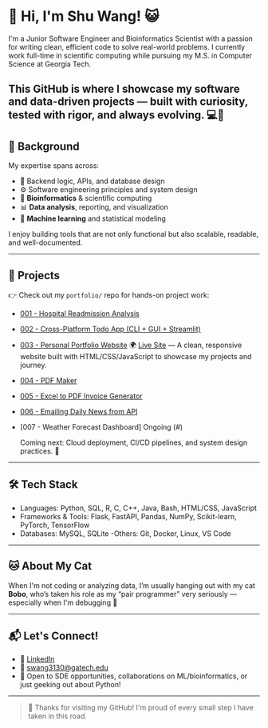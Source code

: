 # 👋 Hi, I'm Shu Wang! 😺

I'm a Junior Software Engineer and Bioinformatics Scientist with a passion for writing clean, efficient code to solve real-world problems. I currently work full-time in scientific computing while pursuing my M.S. in Computer Science at Georgia Tech.

This GitHub is where I showcase my software and data-driven projects — built with curiosity, tested with rigor, and always evolving. 💻🌱
---

## 📘 Background

My expertise spans across:
- 🧱 Backend logic, APIs, and database design
- ⚙️ Software engineering principles and system design
- 🧬 **Bioinformatics** & scientific computing
- 📊 **Data analysis**, reporting, and visualization
- 🤖 **Machine learning** and statistical modeling

I enjoy building tools that are not only functional but also scalable, readable, and well-documented.

---

## 🚀 Projects
👉 Check out my `portfolio/` repo for hands-on project work:
- [001 - Hospital Readmission Analysis](https://github.com/shuwangs/practice/tree/main/001-readmission-analysis)
- [002 - Cross-Platform Todo App (CLI + GUI + Streamlit)](https://github.com/shuwangs/portfolio/tree/main/002-flask-todo-api)
- [003 - Personal Portfolio Website](https://github.com/shuwangs/personal-site)
    🌍 [Live Site](https://shuwangs.github.io/personal-site/) — A clean, responsive website built with HTML/CSS/JavaScript to showcase my projects and journey.  
- [004 - PDF Maker](https://github.com/shuwangs/portfolio/tree/main/004-pdf-maker)
- [005 - Excel to PDF Invoice Generator](https://github.com/shuwangs/portfolio/tree/main/005-excel-to-pdf-invoice)
- [006 - Emailing Daily News from API](https://github.com/shuwangs/portfolio/tree/main/006-Emailing-dail-news-from-API)
- [007 - Weather Forecast Dashboard] Ongoing (#)
  
  



  Coming next: Cloud deployment, CI/CD pipelines, and system design practices. 🎯

---

## 🛠️ Tech Stack
- Languages: Python, SQL, R, C, C++, Java, Bash, HTML/CSS, JavaScript
- Frameworks & Tools: Flask, FastAPI, Pandas, NumPy, Scikit-learn, PyTorch, TensorFlow
- Databases: MySQL, SQLite
-Others: Git, Docker, Linux, VS Code

---

## 🐱 About My Cat

When I'm not coding or analyzing data, I’m usually hanging out with my cat **Bobo**, who’s taken his role as my “pair programmer” very seriously — especially when I'm debugging 🐾

--- 

## 📬 Let's Connect!

- 🔗 [LinkedIn](https://www.linkedin.com/in/shuuwang/)
- 💌 swang3130@gatech.edu  
- 🤝 Open to SDE opportunities, collaborations on ML/bioinformatics, or just geeking out about Python!

---

> 💛 Thanks for visiting my GitHub! I'm proud of every small step I have taken in this road.
